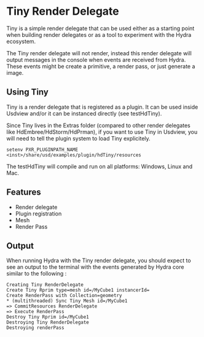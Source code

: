 # Tiny Render Delegate
Tiny is a simple render delegate that can be used either as a starting
point when building render delegates or as a tool to experiment with the Hydra
ecosystem.

The Tiny render delegate will not render, instead this render delegate 
will output messages in the console when events are received from Hydra. 
These events might be create a primitive, a render pass, 
or just generate a image. 

## Using Tiny
Tiny is a render delegate that is registered as a plugin. It can be used inside 
Usdview and/or it can be instanced directly (see testHdTiny). 

Since Tiny lives in the Extras folder (compared to other render delegates
like HdEmbree/HdStorm/HdPrman), if you want to use Tiny in Usdview, 
you will need to tell the plugin system to load Tiny explicitely.

    setenv PXR_PLUGINPATH_NAME <inst>/share/usd/examples/plugin/hdTiny/resources

The testHdTiny will compile and run on all platforms: Windows, Linux and Mac.

## Features
- Render delegate
- Plugin registration
- Mesh
- Render Pass

## Output
When running Hydra with the Tiny render delegate, you should expect to see an 
output to the terminal with the events generated by Hydra core 
similar to the following :

    Creating Tiny RenderDelegate
    Create Tiny Rprim type=mesh id=/MyCube1 instancerId=
    Create RenderPass with Collection=geometry
    * (multithreaded) Sync Tiny Mesh id=/MyCube1
    => CommitResources RenderDelegate
    => Execute RenderPass
    Destroy Tiny Rprim id=/MyCube1
    Destroying Tiny RenderDelegate
    Destroying renderPass
